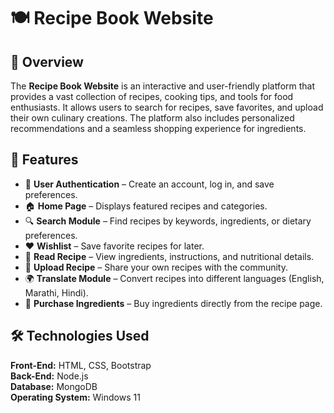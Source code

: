 # 🍽️ Recipe Book Website  

## 📌 Overview  
The **Recipe Book Website** is an interactive and user-friendly platform that provides a vast collection of recipes, cooking tips, and tools for food enthusiasts. It allows users to search for recipes, save favorites, and upload their own culinary creations. The platform also includes personalized recommendations and a seamless shopping experience for ingredients.  

## 🎯 Features  
- 🔑 **User Authentication** – Create an account, log in, and save preferences.  
- 🏠 **Home Page** – Displays featured recipes and categories.  
- 🔍 **Search Module** – Find recipes by keywords, ingredients, or dietary preferences.  
- ❤️ **Wishlist** – Save favorite recipes for later.  
- 📖 **Read Recipe** – View ingredients, instructions, and nutritional details.  
- 📝 **Upload Recipe** – Share your own recipes with the community.  
- 🌍 **Translate Module** – Convert recipes into different languages (English, Marathi, Hindi).  
- 🛒 **Purchase Ingredients** – Buy ingredients directly from the recipe page.  

## 🛠️ Technologies Used  
**Front-End:** HTML, CSS, Bootstrap  
**Back-End:** Node.js  
**Database:** MongoDB  
**Operating System:** Windows 11
